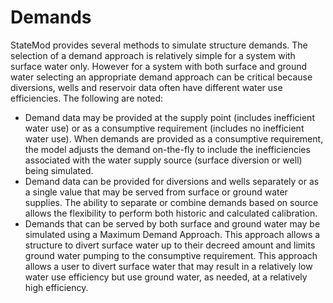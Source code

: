 # Demands #

StateMod provides several methods to simulate structure demands. The selection of a demand approach is relatively simple for a 
system with surface water only. However for a system with both surface and ground water selecting an appropriate demand approach can 
be critical because diversions, wells and reservoir data often have different water use efficiencies. The following are noted:

* Demand data may be provided at the supply point (includes inefficient water use) or as a consumptive requirement (includes no inefficient 
water use). When demands are provided as a consumptive requirement, the model adjusts the demand on-the-fly to include the inefficiencies associated 
with the water supply source (surface diversion or well) being simulated. 
* Demand data can be provided for diversions and wells separately or as a single value that may be served from surface or ground water supplies. 
The ability to separate or combine demands based on source allows the flexibility to perform both historic and calculated calibration. 
* Demands that can be served by both surface and ground water may be simulated using a Maximum Demand Approach. This approach allows a structure 
to divert surface water up to their decreed amount and limits ground water pumping to the consumptive requirement. This approach allows a user to 
divert surface water that may result in a relatively low water use efficiency but use ground water, as needed, at a relatively high efficiency. 
